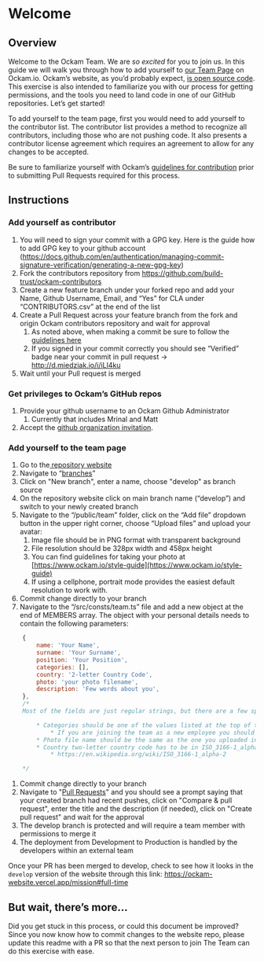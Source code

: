 # Welcome

## Overview

Welcome to the Ockam Team. We are *so excited* for you to join us. In this guide we will walk you through how to add yourself to [our Team Page](https://www.ockam.io/mission#full-time) on Ockam.io. Ockam’s website, as you’d probably expect, [is open source code](https://github.com/build-trust/ockam-website). This exercise is also intended to familiarize you with our process for getting permissions, and the tools you need to land code in one of our GitHub repositories. Let’s get started!

To add yourself to the team page, first you would need to add yourself to the contributor list. The contributor list provides a method to recognize all contributors, including those who are not pushing code. It also presents a contributor license agreement which requires an agreement to allow for any changes to be accepted.

Be sure to familiarize yourself with Ockam’s [guidelines for contribution](https://github.com/build-trust/.github/blob/main/CONTRIBUTING.md) prior to submitting Pull Requests required for this process.


## Instructions

### Add yourself as contributor

1. You will need to sign your commit with a GPG key. Here is the guide how to add GPG key to your github account  (https://docs.github.com/en/authentication/managing-commit-signature-verification/generating-a-new-gpg-key)
2. Fork the contributors repository from https://github.com/build-trust/ockam-contributors
3. Create a new feature branch under your forked repo and add your Name, Github Username, Email, and “Yes” for CLA under “CONTRIBUTORS.csv” at the end of the list
4. Create a Pull Request across your feature branch from the fork and origin Ockam contributors repository and wait for approval
    1. As noted above, when making a commit be sure to follow the [guidelines here](https://github.com/build-trust/.github/blob/main/CONTRIBUTING.md#commit-messages)
    2. If you signed in your commit correctly you should see “Verified” badge near your commit in pull request -> http://d.miedziak.io/i/iLI4ku
5. Wait until your Pull request is merged

### Get privileges to Ockam’s GitHub repos

1. Provide your github username to an Ockam Github Administrator
    1. Currently that includes Mrinal and Matt
2. Accept the [github organization invitation](https://github.com/settings/organizations). 

### Add yourself to the team page

1. Go to the[ repository website](https://github.com/build-trust/ockam-website)
2. Navigate to “[branches](https://github.com/build-trust/ockam-website/branches)” 
3. Click on "New branch", enter a name, choose "develop" as branch source
4. On the repository website click on main branch name (“develop”) and switch to your newly created branch
5. Navigate to the “/public/team” folder, click on the “Add file” dropdown button in the upper right corner, choose “Upload files” and upload your avatar:
    1. Image file should be in PNG format with transparent background
    2. File resolution should be 328px width and 458px height
    3. You can find guidelines for taking your photo at [https://www.ockam.io/style-guide](https://www.ockam.io/style-guide)
    4. If using a cellphone, portrait mode provides the easiest default resolution to work with.
6. Commit change directly to your branch
7. Navigate to the “/src/consts/team.ts” file and add a new object at the end of MEMBERS array. The object with your personal details needs to contain the following parameters:
```javascript
    {
        name: 'Your Name',
        surname: 'Your Surname',
        position: 'Your Position',
        categories: [],
        country: '2-letter Country Code',
        photo: 'your photo filename',
        description: 'Few words about you',
    },
    /* 
    Most of the fields are just regular strings, but there are a few special ones:

        * Categories should be one of the values listed at the top of the “/src/consts/team.ts” file
            * If you are joining the team as a new employee you should choose FULL_TIME_MEMBERS
        * Photo file name should be the same as the one you uploaded in the step 5
        * Country two-letter country code has to be in ISO_3166-1_alpha-2 standard
            * https://en.wikipedia.org/wiki/ISO_3166-1_alpha-2

    */
```

1. Commit change directly to your branch
2. Navigate to "[Pull Requests](https://github.com/build-trust/ockam-website/pulls)" and you should see a prompt saying that your created branch had recent pushes, click on "Compare & pull request", enter the title and the description (if needed), click on "Create pull request" and wait for the approval
3. The develop branch is protected and will require a team member with permissions to merge it
4. The deployment from Development to Production is handled by the developers within an external team

Once your PR has been merged to develop, check to see how it looks in the `develop` version of the website through this link: https://ockam-website.vercel.app/mission#full-time

## But wait, there’s more…

Did you get stuck in this process, or could this document be improved? Since you now know how to commit changes to the website repo, please update this readme with a PR so that the next person to join The Team can do this exercise with ease.